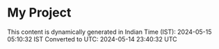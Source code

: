 # My Project

This content is dynamically generated in Indian Time (IST): 2024-05-15 05:10:32 IST
Converted to UTC: 2024-05-14 23:40:32 UTC
